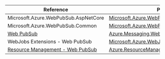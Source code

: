 | Reference | Package | Source |
|---|---|---|
|Microsoft.Azure.WebPubSub.AspNetCore|[Microsoft.Azure.WebPubSub.AspNetCore](https://www.nuget.org/packages/Microsoft.Azure.WebPubSub.AspNetCore)|[GitHub](https://github.com/Azure/azure-sdk-for-net/blob/main/sdk/webpubsub/Microsoft.Azure.WebPubSub.AspNetCore)|
|Microsoft.Azure.WebPubSub.Common|[Microsoft.Azure.WebPubSub.Common](https://www.nuget.org/packages/Microsoft.Azure.WebPubSub.Common)|[GitHub](https://github.com/Azure/azure-sdk-for-net/blob/main/sdk/webpubsub/Microsoft.Azure.WebPubSub.Common)|
|[Web PubSub](messaging.webpubsub-readme.md)|[Azure.Messaging.WebPubSub](https://www.nuget.org/packages/Azure.Messaging.WebPubSub)|[GitHub](https://github.com/Azure/azure-sdk-for-net/blob/main/sdk/webpubsub/Azure.Messaging.WebPubSub)|
|WebJobs Extensions - Web PubSub|[Microsoft.Azure.WebJobs.Extensions.WebPubSub](https://www.nuget.org/packages/Microsoft.Azure.WebJobs.Extensions.WebPubSub)|[GitHub](https://github.com/Azure/azure-sdk-for-net/blob/main/sdk/webpubsub/Microsoft.Azure.WebJobs.Extensions.WebPubSub)|
|[Resource Management - Web PubSub](resourcemanager.webpubsub-readme.md)|[Azure.ResourceManager.WebPubSub](https://www.nuget.org/packages/Azure.ResourceManager.WebPubSub)|[GitHub](https://github.com/Azure/azure-sdk-for-net/blob/main/sdk/webpubsub/Azure.ResourceManager.WebPubSub)|
